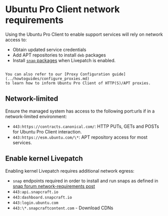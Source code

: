 # Ubuntu Pro Client network requirements

Using the Ubuntu Pro Client to enable support services will rely on network
access to:

- Obtain updated service credentials
- Add APT repositories to install `deb` packages
- Install [`snap` packages](https://snapcraft.io/about) when Livepatch is
  enabled.

```{seealso}

You can also refer to our [Proxy Configuration guide](../howtoguides/configure_proxies.md)
to learn how to inform Ubuntu Pro Client of HTTP(S)/APT proxies.
```

## Network-limited

Ensure the managed system has access to the following port:urls if in a
network-limited environment:

* `443:https://contracts.canonical.com/`: HTTP PUTs, GETs and POSTs for Ubuntu
  Pro Client interaction.
* `443:https://esm.ubuntu.com/\*`: APT repository access for most services.

## Enable kernel Livepatch

Enabling kernel Livepatch requires additional network egress:

* `snap` endpoints required in order to install and run snaps as defined in
  [snap forum network-requirements post](https://forum.snapcraft.io/t/network-requirements/5147)
* `443:api.snapcraft.io`
* `443:dashboard.snapcraft.io`
* `443:login.ubuntu.com`
* `443:\*.snapcraftcontent.com` - Download CDNs
